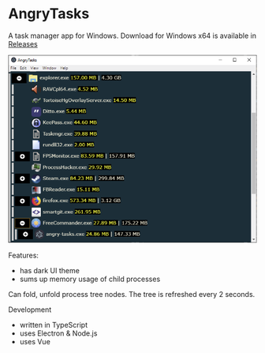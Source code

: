 # AngryTasks
A task manager app for Windows. Download for Windows x64 is available in [Releases](../../releases)

![screenshot](screenshot.png?raw=true "AngryTasks 0.2")

Features:
* has dark UI theme
* sums up memory usage of child processes

Can fold, unfold process tree nodes. The tree is refreshed every 2 seconds. 

Development
* written in TypeScript
* uses Electron & Node.js
* uses Vue
